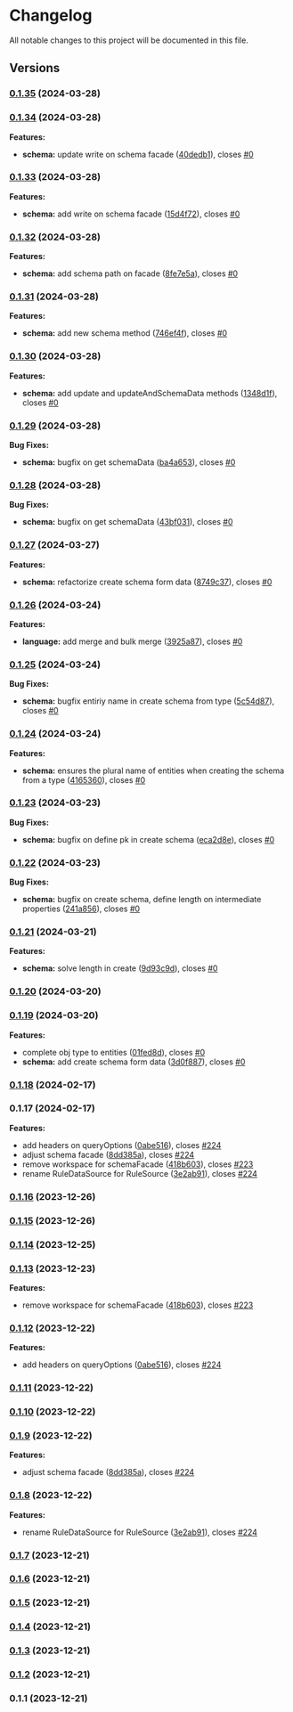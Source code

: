 # Changelog

All notable changes to this project will be documented in this file.

## Versions

### [0.1.35](https://github.com/FlavioLionelRita/lambdaorm-base/compare/v0.1.34...v0.1.35) (2024-03-28)

### [0.1.34](https://github.com/FlavioLionelRita/lambdaorm-base/compare/v0.1.33...v0.1.34) (2024-03-28)

**Features:**

* **schema:** update write on schema facade ([40dedb1](https://github.com/FlavioLionelRita/lambdaorm-base/commit/40dedb1dc75f172b889fbd0f4924c9ea9d7cb9c5)), closes [#0](https://github.com/FlavioLionelRita/lambdaorm-base/issues/0)

### [0.1.33](https://github.com/FlavioLionelRita/lambdaorm-base/compare/v0.1.32...v0.1.33) (2024-03-28)

**Features:**

* **schema:** add write on schema facade ([15d4f72](https://github.com/FlavioLionelRita/lambdaorm-base/commit/15d4f7244a847999b3ae6718e5e985a271a296b6)), closes [#0](https://github.com/FlavioLionelRita/lambdaorm-base/issues/0)

### [0.1.32](https://github.com/FlavioLionelRita/lambdaorm-base/compare/v0.1.31...v0.1.32) (2024-03-28)

**Features:**

* **schema:** add schema path on facade ([8fe7e5a](https://github.com/FlavioLionelRita/lambdaorm-base/commit/8fe7e5a46b1c9e1113e250f26e0ce61bbddf3307)), closes [#0](https://github.com/FlavioLionelRita/lambdaorm-base/issues/0)

### [0.1.31](https://github.com/FlavioLionelRita/lambdaorm-base/compare/v0.1.30...v0.1.31) (2024-03-28)

**Features:**

* **schema:** add new schema method ([746ef4f](https://github.com/FlavioLionelRita/lambdaorm-base/commit/746ef4f2f320f501c357904faa4a20ffc3cb63ce)), closes [#0](https://github.com/FlavioLionelRita/lambdaorm-base/issues/0)

### [0.1.30](https://github.com/FlavioLionelRita/lambdaorm-base/compare/v0.1.29...v0.1.30) (2024-03-28)

**Features:**

* **schema:** add update and updateAndSchemaData methods ([1348d1f](https://github.com/FlavioLionelRita/lambdaorm-base/commit/1348d1f136198c8d3758134025b344089a6bd5c0)), closes [#0](https://github.com/FlavioLionelRita/lambdaorm-base/issues/0)

### [0.1.29](https://github.com/FlavioLionelRita/lambdaorm-base/compare/v0.1.28...v0.1.29) (2024-03-28)

**Bug Fixes:**

* **schema:** bugfix on get schemaData ([ba4a653](https://github.com/FlavioLionelRita/lambdaorm-base/commit/ba4a65343274b1d438a58821c6de96258304092e)), closes [#0](https://github.com/FlavioLionelRita/lambdaorm-base/issues/0)

### [0.1.28](https://github.com/FlavioLionelRita/lambdaorm-base/compare/v0.1.27...v0.1.28) (2024-03-28)

**Bug Fixes:**

* **schema:** bugfix on get schemaData ([43bf031](https://github.com/FlavioLionelRita/lambdaorm-base/commit/43bf03136b8ca8e45b32427834fd4dee3a47dabe)), closes [#0](https://github.com/FlavioLionelRita/lambdaorm-base/issues/0)

### [0.1.27](https://github.com/FlavioLionelRita/lambdaorm-base/compare/v0.1.26...v0.1.27) (2024-03-27)

**Features:**

* **schema:** refactorize create schema form data ([8749c37](https://github.com/FlavioLionelRita/lambdaorm-base/commit/8749c37ad53adad608e05e869a6de6490ec963fd)), closes [#0](https://github.com/FlavioLionelRita/lambdaorm-base/issues/0)

### [0.1.26](https://github.com/FlavioLionelRita/lambdaorm-base/compare/v0.1.25...v0.1.26) (2024-03-24)

**Features:**

* **language:** add merge and bulk merge ([3925a87](https://github.com/FlavioLionelRita/lambdaorm-base/commit/3925a87531d3b113a3abb50d11e3f8214f2cb3a3)), closes [#0](https://github.com/FlavioLionelRita/lambdaorm-base/issues/0)

### [0.1.25](https://github.com/FlavioLionelRita/lambdaorm-base/compare/v0.1.24...v0.1.25) (2024-03-24)

**Bug Fixes:**

* **schema:** bugfix entiriy name in create schema from type ([5c54d87](https://github.com/FlavioLionelRita/lambdaorm-base/commit/5c54d8764fcbe37e26611ba6ded3b003170137e3)), closes [#0](https://github.com/FlavioLionelRita/lambdaorm-base/issues/0)

### [0.1.24](https://github.com/FlavioLionelRita/lambdaorm-base/compare/v0.1.23...v0.1.24) (2024-03-24)

**Features:**

* **schema:** ensures the plural name of entities when creating the schema from a type ([4165360](https://github.com/FlavioLionelRita/lambdaorm-base/commit/41653608ad1749dab5f4b98ca1d42f60dc5bf23c)), closes [#0](https://github.com/FlavioLionelRita/lambdaorm-base/issues/0)

### [0.1.23](https://github.com/FlavioLionelRita/lambdaorm-base/compare/v0.1.22...v0.1.23) (2024-03-23)

**Bug Fixes:**

* **schema:** bugfix on define pk in create schema ([eca2d8e](https://github.com/FlavioLionelRita/lambdaorm-base/commit/eca2d8eaeef4b920bcdff0da6430a4d7d22f9697)), closes [#0](https://github.com/FlavioLionelRita/lambdaorm-base/issues/0)

### [0.1.22](https://github.com/FlavioLionelRita/lambdaorm-base/compare/v0.1.21...v0.1.22) (2024-03-23)

**Bug Fixes:**

* **schema:** bugfix on create schema, define length on intermediate properties ([241a856](https://github.com/FlavioLionelRita/lambdaorm-base/commit/241a856632a17ed105386e7764daf826afaddd32)), closes [#0](https://github.com/FlavioLionelRita/lambdaorm-base/issues/0)

### [0.1.21](https://github.com/FlavioLionelRita/lambdaorm-base/compare/v0.1.20...v0.1.21) (2024-03-21)

**Features:**

* **schema:** solve length in create ([9d93c9d](https://github.com/FlavioLionelRita/lambdaorm-base/commit/9d93c9dcd5349d8330c7c1525bdb2776ee1f7fa2)), closes [#0](https://github.com/FlavioLionelRita/lambdaorm-base/issues/0)

### [0.1.20](https://github.com/FlavioLionelRita/lambdaorm-base/compare/v0.1.19...v0.1.20) (2024-03-20)

### [0.1.19](https://github.com/FlavioLionelRita/lambdaorm-base/compare/v0.1.18...v0.1.19) (2024-03-20)

**Features:**

* complete obj type to entities ([01fed8d](https://github.com/FlavioLionelRita/lambdaorm-base/commit/01fed8d7fafc7289a13978a495e0ad56188080db)), closes [#0](https://github.com/FlavioLionelRita/lambdaorm-base/issues/0)
* **schema:** add create schema form data ([3d0f887](https://github.com/FlavioLionelRita/lambdaorm-base/commit/3d0f8871f6fc80c4c08a709cec2b9d719ddc9515)), closes [#0](https://github.com/FlavioLionelRita/lambdaorm-base/issues/0)

### [0.1.18](https://github.com/FlavioLionelRita/lambdaorm-base/compare/v0.1.17...v0.1.18) (2024-02-17)

### 0.1.17 (2024-02-17)

**Features:**

* add headers on queryOptions ([0abe516](https://github.com/FlavioLionelRita/lambdaorm-base/commit/0abe5164e77ca4236f2d9c2a0ef024331b085456)), closes [#224](https://github.com/FlavioLionelRita/lambdaorm-base/issues/224)
* adjust schema facade ([8dd385a](https://github.com/FlavioLionelRita/lambdaorm-base/commit/8dd385abfafc18d23995b0d44cf983877f5e9557)), closes [#224](https://github.com/FlavioLionelRita/lambdaorm-base/issues/224)
* remove workspace for schemaFacade ([418b603](https://github.com/FlavioLionelRita/lambdaorm-base/commit/418b603acf241cd43f1f9375beab0bf92fff1dcd)), closes [#223](https://github.com/FlavioLionelRita/lambdaorm-base/issues/223)
* rename RuleDataSource for RuleSource ([3e2ab91](https://github.com/FlavioLionelRita/lambdaorm-base/commit/3e2ab910503926132ccd7ca0c4142b484ed2ce10)), closes [#224](https://github.com/FlavioLionelRita/lambdaorm-base/issues/224)

### [0.1.16](https://github.com/FlavioLionelRita/lambdaorm-base/compare/v0.1.15...v0.1.16) (2023-12-26)

### [0.1.15](https://github.com/FlavioLionelRita/lambdaorm-base/compare/v0.1.14...v0.1.15) (2023-12-26)

### [0.1.14](https://github.com/FlavioLionelRita/lambdaorm-base/compare/v0.1.13...v0.1.14) (2023-12-25)

### [0.1.13](https://github.com/FlavioLionelRita/lambdaorm-base/compare/v0.1.12...v0.1.13) (2023-12-23)

**Features:**

* remove workspace for schemaFacade ([418b603](https://github.com/FlavioLionelRita/lambdaorm-base/commit/418b603acf241cd43f1f9375beab0bf92fff1dcd)), closes [#223](https://github.com/FlavioLionelRita/lambdaorm-base/issues/223)

### [0.1.12](https://github.com/FlavioLionelRita/lambdaorm-base/compare/v0.1.11...v0.1.12) (2023-12-22)

**Features:**

* add headers on queryOptions ([0abe516](https://github.com/FlavioLionelRita/lambdaorm-base/commit/0abe5164e77ca4236f2d9c2a0ef024331b085456)), closes [#224](https://github.com/FlavioLionelRita/lambdaorm-base/issues/224)

### [0.1.11](https://github.com/FlavioLionelRita/lambdaorm-base/compare/v0.1.10...v0.1.11) (2023-12-22)

### [0.1.10](https://github.com/FlavioLionelRita/lambdaorm-base/compare/v0.1.9...v0.1.10) (2023-12-22)

### [0.1.9](https://github.com/FlavioLionelRita/lambdaorm-base/compare/v0.1.8...v0.1.9) (2023-12-22)

**Features:**

* adjust schema facade ([8dd385a](https://github.com/FlavioLionelRita/lambdaorm-base/commit/8dd385abfafc18d23995b0d44cf983877f5e9557)), closes [#224](https://github.com/FlavioLionelRita/lambdaorm-base/issues/224)

### [0.1.8](https://github.com/FlavioLionelRita/lambdaorm-base/compare/v0.1.7...v0.1.8) (2023-12-22)

**Features:**

* rename RuleDataSource for RuleSource ([3e2ab91](https://github.com/FlavioLionelRita/lambdaorm-base/commit/3e2ab910503926132ccd7ca0c4142b484ed2ce10)), closes [#224](https://github.com/FlavioLionelRita/lambdaorm-base/issues/224)

### [0.1.7](https://github.com/FlavioLionelRita/lambdaorm-base/compare/v0.1.6...v0.1.7) (2023-12-21)

### [0.1.6](https://github.com/FlavioLionelRita/lambdaorm-base/compare/v0.1.5...v0.1.6) (2023-12-21)

### [0.1.5](https://github.com/FlavioLionelRita/lambdaorm-base/compare/v0.1.4...v0.1.5) (2023-12-21)

### [0.1.4](https://github.com/FlavioLionelRita/lambdaorm-base/compare/v0.1.3...v0.1.4) (2023-12-21)

### [0.1.3](https://github.com/FlavioLionelRita/lambdaorm-base/compare/v0.1.2...v0.1.3) (2023-12-21)

### [0.1.2](https://github.com/FlavioLionelRita/lambdaorm-base/compare/v0.1.1...v0.1.2) (2023-12-21)

### 0.1.1 (2023-12-21)
